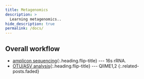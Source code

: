 ```yaml
---
title: Metagenomics
description: >
  Learning metagenomics..
hide_description: true
permalink: /docs/
---
```


## Overall workflow
* [amplicon sequencing]{:.heading.flip-title} --- 16s rRNA.
* [OTU/ASV analysis]{:.heading.flip-title} --- QIIME1,2
{:.related-posts.faded}

[amplicon sequencing]: install.md
[OTU/ASV analysis]: upgrade.md
